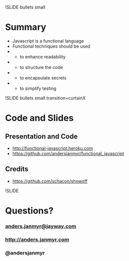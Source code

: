 !SLIDE bullets small
# Summary 

* Javascript is a functional language
* Functional techniques should be used
* - to enhance readability
* - to structure the code
* - to encapsulate secrets
* - to simplify testing



!SLIDE bullets small transition=curtainX
# Code and Slides

## Presentation and Code

* http://functional-javascript.heroku.com
* https://github.com/andersjanmyr/functional_javascript

## Credits

* https://github.com/schacon/showoff

!SLIDE
# Questions?
### anders.janmyr@jayway.com
### http://anders.janmyr.com
### @andersjanmyr

